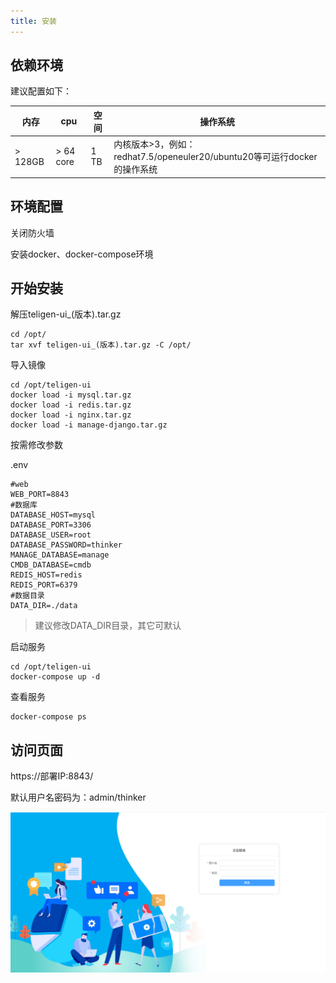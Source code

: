 ```yaml
---
title: 安装
---
```

## 依赖环境

建议配置如下：

| 内存    | cpu       | 空间 | 操作系统                                                                 |
| ------- | --------- | ---- | ------------------------------------------------------------------------ |
| > 128GB | > 64 core | 1 TB | 内核版本>3，例如：redhat7.5/openeuler20/ubuntu20等可运行docker的操作系统 |

## 环境配置

关闭防火墙

安装docker、docker-compose环境

## 开始安装

解压teligen-ui_(版本).tar.gz

```shell
cd /opt/
tar xvf teligen-ui_(版本).tar.gz -C /opt/
```

导入镜像

```shell
cd /opt/teligen-ui
docker load -i mysql.tar.gz
docker load -i redis.tar.gz
docker load -i nginx.tar.gz
docker load -i manage-django.tar.gz
```

按需修改参数

.env

```plaintext
#web
WEB_PORT=8843
#数据库
DATABASE_HOST=mysql
DATABASE_PORT=3306
DATABASE_USER=root
DATABASE_PASSWORD=thinker
MANAGE_DATABASE=manage
CMDB_DATABASE=cmdb
REDIS_HOST=redis
REDIS_PORT=6379
#数据目录
DATA_DIR=./data
```

> 建议修改DATA_DIR目录，其它可默认

启动服务

```shell
cd /opt/teligen-ui
docker-compose up -d 
```

查看服务

```shell
docker-compose ps 
```

## 访问页面

https://部署IP:8843/

默认用户名密码为：admin/thinker

![1736820273050](image/install/1736820273050.png)
